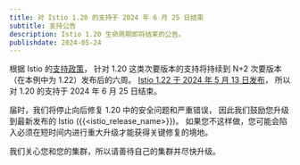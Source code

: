 ```yaml
---
title: 对 Istio 1.20 的支持于 2024 年 6 月 25 日结束
subtitle: 支持公告
description: Istio 1.20 生命周期即将结束的公告。
publishdate: 2024-05-24
---
```


根据 Istio 的[支持政策](/zh/docs/releases/supported-releases#support-policy)，
针对 1.20 这类次要版本的支持将持续到 N+2 次要版本（在本例中为 1.22）发布后的六周。
[Istio 1.22 于 2024 年 5 月 13 日发布](/zh/news/releases/1.21.x/announcing-1.22/)，
所以对 1.20 的支持于 2024 年 6 月 25 日结束。

届时，我们将停止向后修复 1.20 中的安全问题和严重错误，
因此我们鼓励您升级到最新发布的 Istio ({{<istio_release_name>}})。
如果您不这样做，您可能会陷入必须在短时间内进行重大升级才能获得关键修复的境地。

我们关心您和您的集群，所以请善待自己的集群并尽快升级。

